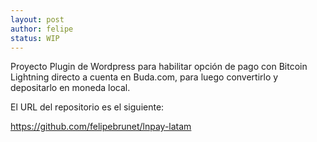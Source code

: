 ```yaml
---
layout: post
author: felipe
status: WIP
---
```

Proyecto Plugin de Wordpress para habilitar opción de pago con Bitcoin Lightning directo a cuenta en Buda.com, para luego convertirlo y depositarlo en moneda local.

<p>El URL del repositorio es el siguiente:</p>
<a href="https://github.com/felipebrunet/lnpay-latam" target="_blank">https://github.com/felipebrunet/lnpay-latam</a>


<br><br><br>


